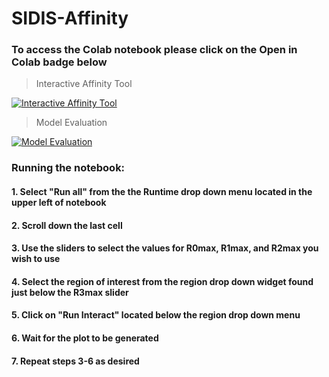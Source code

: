 # SIDIS-Affinity

### To access the Colab notebook please click on the Open in Colab badge below

> Interactive Affinity Tool  

[![Interactive Affinity Tool](https://colab.research.google.com/assets/colab-badge.svg)](https://colab.research.google.com/github/Juniper82/SIDIS-Affinity/blob/main/interactive_plot.ipynb)  

> Model Evaluation  
> 
[![Model Evaluation](https://colab.research.google.com/assets/colab-badge.svg)](https://colab.research.google.com/github/Juniper82/SIDIS-Affinity/blob/main/Finalrun_test_all_autothreshold.ipynb)

### Running the notebook:
#### 1. Select "Run all" from the the Runtime drop down menu located in the upper left of notebook 
#### 2. Scroll down the last cell 
#### 3. Use the sliders to select the values for R0max, R1max, and R2max you wish to use
#### 4. Select the region of interest from the region drop down widget found just below the R3max slider
#### 5. Click on "Run Interact" located below the region drop down menu
#### 6. Wait for the plot to be generated
#### 7. Repeat steps 3-6 as desired
